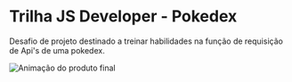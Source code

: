 # Trilha JS Developer - Pokedex

Desafio de projeto destinado a treinar habilidades na função de requisição de Api's de uma pokedex.

<img src="/assets/readme/animacao.gif" alt="Animação do produto final"/>
